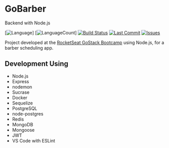 # GoBarber

Backend with Node.js

[![Language][language-image]]
[![LanguageCount][languagecount-image]]
[![Build Status][travis-image]][travis-url]
[![Last Commit][lastcommit-image]][lastcommit-url]
[![Issues][issues-image]][issues-url]

Project developed at the [RocketSeat GoStack Bootcamp](https://rocketseat.com.br) using Node.js, for a barber scheduling app.

## Development Using

- Node.js
- Express
- nodemon
- Sucrase
- Docker
- Sequelize
- PostgreSQL
- node-postgres
- Redis
- MongoDB
- Mongoose
- JWT
- VS Code with ESLint

<!-- Markdown link & img dfn's -->

[language-image]: https://img.shields.io/github/languages/top/mesquita09/api-gobarber.svg
[languagecount-image]: https://img.shields.io/github/languages/count/mesquita09/api-gobarber.svg
[travis-image]: https://img.shields.io/travis/dbader/node-datadog-metrics/master.svg?style=flat-square
[travis-url]: https://travis-ci.org/dbader/node-datadog-metrics
[lastcommit-image]: https://img.shields.io/github/last-commit/mesquita09/api-gobarber.svg
[lastcommit-url]: https://github.com/mesquita09/api-gobarber/commits/master
[issues-image]: https://img.shields.io/github/issues/mesquita09/api-gobarber.svg
[issues-url]: https://github.com/mesquita09/api-gobarber/issues

